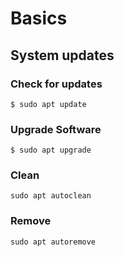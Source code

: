 # Basics


## System updates


### Check for updates


```
$ sudo apt update
```


### Upgrade Software


```
$ sudo apt upgrade
```


### Clean 


```
sudo apt autoclean
```


### Remove 


```
sudo apt autoremove
```
